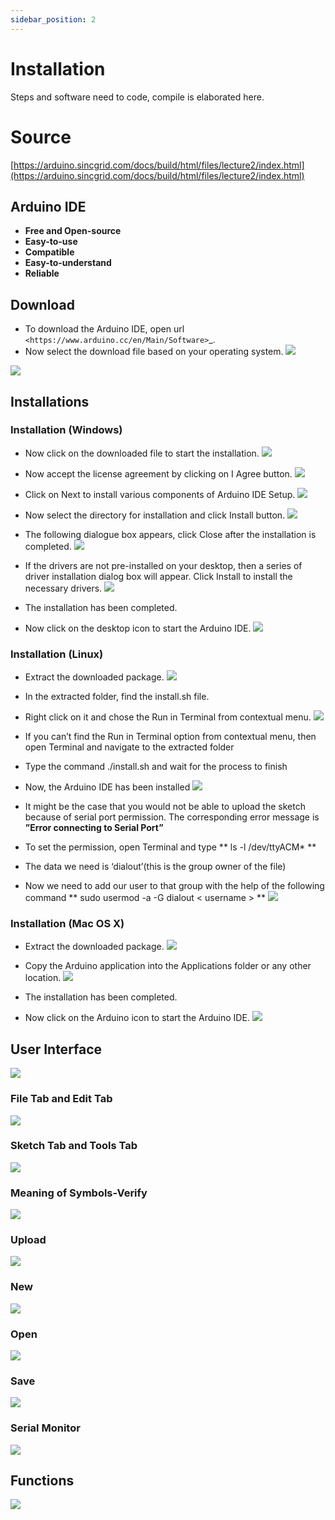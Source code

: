 ```yaml
---
sidebar_position: 2
---
```


# Installation

Steps and software need to code, compile is elaborated here.

# Source

[https://arduino.sincgrid.com/docs/build/html/files/lecture2/index.html](https://arduino.sincgrid.com/docs/build/html/files/lecture2/index.html)



## Arduino IDE

- **Free and Open-source**
- **Easy-to-use**
- **Compatible** 
- **Easy-to-understand**
- **Reliable**

## Download
- To download the Arduino IDE, open url `<https://www.arduino.cc/en/Main/Software>`_.
- Now select the download file based on your operating system.
![](img/lecture2_pg3.JPG)
    
![](img/lecture2_pg4.JPG)
    
## Installations 

### Installation (Windows)

- Now click on the downloaded file to start the installation.
![](img/lecture2_pg5.JPG)
    
- Now accept the license agreement by clicking on I Agree button.
![](img/lecture2_pg6.JPG)
    
- Click on Next to install various components of Arduino IDE Setup.
![](img/lecture2_pg7.JPG)
    
- Now select the directory for installation and click Install button. 
![](img/lecture2_pg8.JPG)
    
- The following dialogue box appears, click Close after the installation is completed.
![](img/lecture2_pg9.JPG)
    
- If the drivers are not pre-installed on your desktop, then a series of driver installation dialog box will appear. Click Install to install the necessary drivers.
![](img/lecture2_pg10.JPG)
    
- The installation has been completed. 
- Now click on the desktop icon to start the Arduino IDE.
![](img/lecture2_pg11.JPG)
    

### Installation (Linux)

- Extract the downloaded package. 
![](img/lecture2_pg12.JPG)
    
- In the extracted folder, find the install.sh file.
- Right click on it and chose the Run in Terminal from contextual menu.
![](img/lecture2_pg13.JPG)
    
- If you can’t find the Run in Terminal option from contextual menu, then open Terminal and navigate to the extracted folder
- Type the command ./install.sh and wait for the process to finish
- Now, the Arduino IDE has been installed
![](img/lecture2_pg14.JPG)
    
- It might be the case that you would not be able to upload the sketch because of serial port permission. The corresponding error message is **”Error connecting to Serial Port”**
- To set the permission, open Terminal and type ** ls -l /dev/ttyACM* **
- The data we need is ‘dialout’(this is the group owner of the file)
- Now we need to add our user to that group with the help of the following command  ** sudo usermod -a -G dialout < username > **
![](img/lecture2_pg15.JPG)
    

### Installation (Mac OS X)

- Extract the downloaded package. 
![](img/lecture2_pg16.JPG)
    
- Copy the Arduino application into the Applications folder or any other location. 
![](img/lecture2_pg17.JPG)
    
- The installation has been completed. 
- Now click on the Arduino icon to start the Arduino IDE.
![](img/lecture2_pg18.JPG)
    

## User Interface
![](img/lecture2_pg19.JPG)
    
### File Tab and Edit Tab
![](img/lecture2_pg20.JPG)
    
### Sketch Tab and Tools Tab
![](img/lecture2_pg21.JPG)
    
### Meaning of Symbols-Verify
![](img/lecture2_pg22.JPG)
    
### Upload
![](img/lecture2_pg23.JPG)
    
### New
![](img/lecture2_pg24.JPG)
    
### Open
![](img/lecture2_pg25.JPG)
    
### Save
![](img/lecture2_pg26.JPG)
    
### Serial Monitor
![](img/lecture2_pg27.JPG)
    
## Functions
![](img/lecture2_pg28.JPG)
    